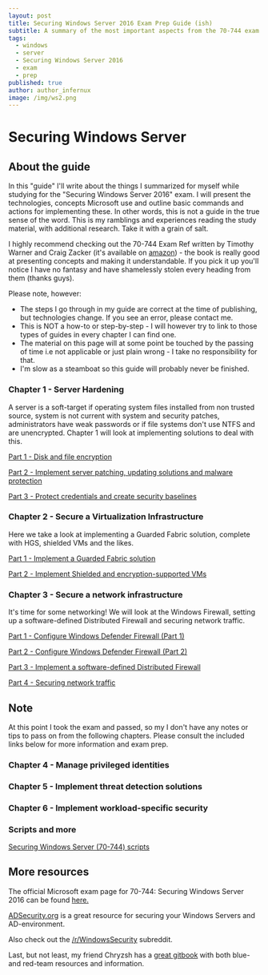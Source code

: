 ```yaml
---
layout: post
title: Securing Windows Server 2016 Exam Prep Guide (ish)
subtitle: A summary of the most important aspects from the 70-744 exam
tags:
  - windows
  - server
  - Securing Windows Server 2016
  - exam
  - prep
published: true
author: author_infernux
image: /img/ws2.png
---
```


# Securing Windows Server

## About the guide

In this "guide" I'll write about the things I summarized for myself while studying for the "Securing Windows Server 2016" exam. I will present the technologies, concepts Microsoft use and outline basic commands and actions for implementing these. In other words, this is not a guide in the true sense of the word. This is my ramblings and experiences reading the study material, with additional research. Take it with a grain of salt.

I highly recommend checking out the 70-744 Exam Ref written by Timothy Warner and Craig Zacker (it's available on [amazon](https://www.amazon.com/Exam-70-744-Securing-Windows-Server/dp/1509304266)) - the book is really good at presenting concepts and making it understandable. If you pick it up you'll notice I have no fantasy and have shamelessly stolen every heading from them (thanks guys).

Please note, however:

* The steps I go through in my guide are correct at the time of publishing, but technologies change. If you see an error, please contact me.
* This is NOT a how-to or step-by-step - I will however try to link to those types of guides in every chapter I can find one.
* The material on this page will at some point be touched by the passing of time i.e not applicable or just plain wrong - I take no responsibility for that.
* I'm slow as a steamboat so this guide will probably never be finished.

### Chapter 1 - Server Hardening

A server is a soft-target if operating system files installed from non trusted source, system is not current with system and security patches, administrators have weak passwords or if file systems don't use NTFS and are unencrypted. Chapter 1 will look at implementing solutions to deal with this.

[Part 1 - Disk and file encryption](https://www.infernux.no/securingwindowsserver11/)

[Part 2 - Implement server patching, updating solutions and malware protection](https://www.infernux.no/securingwindowsserver12/)

[Part 3 - Protect credentials and create security baselines](https://www.infernux.no/securingwindowsserver13/)

### Chapter 2 - Secure a Virtualization Infrastructure

Here we take a look at implementing a Guarded Fabric solution, complete with HGS, shielded VMs and the likes.

[Part 1 - Implement a Guarded Fabric solution](https://www.infernux.no/securingwindowsserver21/)

[Part 2 - Implement Shielded and encryption-supported VMs](https://www.infernux.no/securingwindowsserver22/)

### Chapter 3 - Secure a network infrastructure

It's time for some networking! We will look at the Windows Firewall, setting up a software-defined Distributed Firewall and securing network traffic.

[Part 1 - Configure Windows Defender Firewall (Part 1)](https://www.infernux.no/securingwindowsserver31/)

[Part 2 - Configure Windows Defender Firewall (Part 2)](https://www.infernux.no/securingwindowsserver32/)

[Part 3 - Implement a software-defined Distributed Firewall](https://www.infernux.no/SecuringWindowsServer/)

[Part 4 - Securing network traffic](https://www.infernux.no/SecuringWindowsServer/)

## Note

At this point I took the exam and passed, so my I don't have any notes or tips to pass on from the following chapters. Please consult the included links below for more information and exam prep.
### Chapter 4 - Manage privileged identities
### Chapter 5 - Implement threat detection solutions
### Chapter 6 - Implement workload-specific security
### Scripts and more

[Securing Windows Server (70-744) scripts](https://www.infernux.no/securingwindowsserver01/)

## More resources

The official Microsoft exam page for 70-744: Securing Windows Server 2016 can be found [here.](https://www.microsoft.com/en-us/learning/exam-70-744.aspx)

[ADSecurity.org](https://adsecurity.org/) is a great resource for securing your Windows Servers and AD-environment.

Also check out the [/r/WindowsSecurity](https://www.reddit.com/r/WindowsSecurity) subreddit.

Last, but not least, my friend Chryzsh has a [great gitbook](https://hunter2.gitbook.io/darthsidious/) with both blue- and red-team resources and information.
